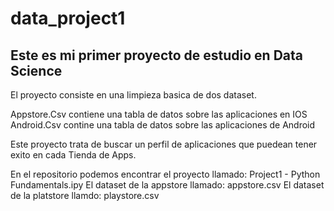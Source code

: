 # data_project1
## Este es mi primer proyecto de estudio en Data Science 
El proyecto consiste en una limpieza basica de dos dataset. 

Appstore.Csv contiene una tabla de datos sobre las aplicaciones en IOS 
Android.Csv contine una tabla de datos sobre las aplicaciones de Android 

Este proyecto trata de buscar un perfil de aplicaciones que puedean tener exito en cada Tienda de Apps. 

En el repositorio podemos encontrar el proyecto llamado: Project1 - Python Fundamentals.ipy
El dataset de la appstore llamado: appstore.csv
El dataset de la platstore llamdo: playstore.csv
